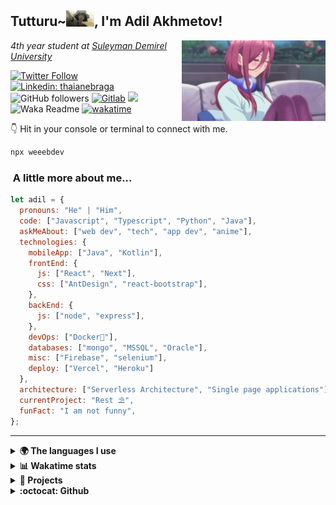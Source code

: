 <h2>Tutturu~<img src="img/tuturu.gif" width="45" alt="">, I'm Adil Akhmetov! <img src="img/miku-dance.gif" width="50" alt=""></h2>
<img align='right' src="img/miku.gif" width="230" alt="">
<p><em>4th year student at <a href="https://sdu.edu.kz/">Suleyman Demirel University</a>
<a href="https://sdu.edu.kz/"><img src="img/sdu-ahegao.svg" align="right" width="100" alt=""></a>
</em></p>

[![Twitter Follow](https://img.shields.io/twitter/follow/weeebdev?label=Follow)](https://twitter.com/intent/follow?screen_name=weeebdev)
[![Linkedin: thaianebraga](https://img.shields.io/badge/-adildev-blue?style=flat-square&logo=Linkedin&logoColor=white&link=https://www.linkedin.com/in/adildev/)](https://www.linkedin.com/in/adildev/)
![GitHub followers](https://img.shields.io/github/followers/weeebdev?label=Follow&style=flat-square)
[![Gitlab](https://img.shields.io/badge/Gitlab-weeebdev-orange?style=flat-square&logo=gitlab)](https://gitlab.com/weeebdev)
![](https://visitor-badge.glitch.me/badge?page_id=weeebdev.weeebdev)
![Waka Readme](https://github.com/weeebdev/weeebdev/workflows/Waka%20Readme/badge.svg)
[![wakatime](https://wakatime.com/badge/user/1fb6390f-222e-4088-8de8-840ef1443858.svg)](https://wakatime.com/@1fb6390f-222e-4088-8de8-840ef1443858)
<!-- [![Leetcode badge](https://leetcode-badge.chyroc.cn/?name=user3449f)](https://leetcode.com/user3449f/) -->

👇 Hit in your console or terminal to connect with me.

```bash
npx weeebdev
```

### <img src="https://media.giphy.com/media/VgCDAzcKvsR6OM0uWg/giphy.gif" width="50" alt=""> A little more about me...

```javascript
let adil = {
  pronouns: "He" | "Him",
  code: ["Javascript", "Typescript", "Python", "Java"],
  askMeAbout: ["web dev", "tech", "app dev", "anime"],
  technologies: {
    mobileApp: ["Java", "Kotlin"],
    frontEnd: {
      js: ["React", "Next"],
      css: ["AntDesign", "react-bootstrap"],
    },
    backEnd: {
      js: ["node", "express"],
    },
    devOps: ["Docker🐳"],
    databases: ["mongo", "MSSQL", "Oracle"],
    misc: ["Firebase", "selenium"],
    deploy: ["Vercel", "Heroku"]
  },
  architecture: ["Serverless Architecture", "Single page applications"],
  currentProject: "Rest ⛱",
  funFact: "I am not funny",
};
```

---

<details>
  <summary><b>🌍 The languages I use</b></summary>
  <hr>
  
  
| ⏰ Past month | ⌛️ Past Year |
|---|---|
| <a href="https://wakatime.com/@adildev"><img src="https://wakatime.com/share/@adilDev/4ebe423a-b427-4031-b073-d221b9528df7.svg" height="300px"></a> | <a href="https://wakatime.com/@adildev"><img src="https://wakatime.com/share/@adilDev/1b4a30f1-9a7f-47fe-b8d2-0fc90f37fcd3.svg" height="300px"></a> |
</details>

<details>
<summary><b>📊 Wakatime stats</b><br></summary>
<div>
<hr/>

<!--START_SECTION:waka-->
![Profile Views](http://img.shields.io/badge/Profile%20Views-3-blue)

![Lines of code](https://img.shields.io/badge/From%20Hello%20World%20I%27ve%20Written-1.9%20million%20lines%20of%20code-blue)

**🐱 My GitHub Data** 

> 🏆 544 Contributions in the Year 2021
 > 
> 📦 266.4 kB Used in GitHub's Storage 
 > 
> 💼 Opted to Hire
 > 
> 📜 37 Public Repositories 
 > 
> 🔑 10 Private Repositories  
 > 
**I'm a Night 🦉** 

```text
🌞 Morning    39 commits     █░░░░░░░░░░░░░░░░░░░░░░░░   6.13% 
🌆 Daytime    158 commits    ██████░░░░░░░░░░░░░░░░░░░   24.84% 
🌃 Evening    350 commits    █████████████░░░░░░░░░░░░   55.03% 
🌙 Night      89 commits     ███░░░░░░░░░░░░░░░░░░░░░░   13.99%

```
📅 **I'm Most Productive on Thursday** 

```text
Monday       103 commits    ████░░░░░░░░░░░░░░░░░░░░░   16.19% 
Tuesday      87 commits     ███░░░░░░░░░░░░░░░░░░░░░░   13.68% 
Wednesday    69 commits     ██░░░░░░░░░░░░░░░░░░░░░░░   10.85% 
Thursday     160 commits    ██████░░░░░░░░░░░░░░░░░░░   25.16% 
Friday       44 commits     █░░░░░░░░░░░░░░░░░░░░░░░░   6.92% 
Saturday     86 commits     ███░░░░░░░░░░░░░░░░░░░░░░   13.52% 
Sunday       87 commits     ███░░░░░░░░░░░░░░░░░░░░░░   13.68%

```


📊 **This Week I Spent My Time On** 

```text
⌚︎ Time Zone: Asia/Almaty

💬 Programming Languages: 
Go                       4 hrs 44 mins       █████████████░░░░░░░░░░░░   51.56% 
TypeScript               1 hr 44 mins        ████░░░░░░░░░░░░░░░░░░░░░   18.89% 
JSON                     56 mins             ██░░░░░░░░░░░░░░░░░░░░░░░   10.16% 
Other                    52 mins             ██░░░░░░░░░░░░░░░░░░░░░░░   9.48% 
JavaScript               28 mins             █░░░░░░░░░░░░░░░░░░░░░░░░   5.2%

🔥 Editors: 
VS Code                  8 hrs 22 mins       ██████████████████████░░░   90.92% 
Fish                     50 mins             ██░░░░░░░░░░░░░░░░░░░░░░░   9.08%

🐱‍💻 Projects: 
Damp Cake 87             4 hrs 39 mins       ████████████░░░░░░░░░░░░░   50.64% 
Wild Grass 42            1 hr 23 mins        ███░░░░░░░░░░░░░░░░░░░░░░   15.13% 
Billowing Brook 89       1 hr 22 mins        ███░░░░░░░░░░░░░░░░░░░░░░   14.99% 
Terminal                 50 mins             ██░░░░░░░░░░░░░░░░░░░░░░░   9.08% 
Dry Tooth 56             30 mins             █░░░░░░░░░░░░░░░░░░░░░░░░   5.58%

💻 Operating System: 
Linux                    9 hrs 12 mins       █████████████████████████   100.0%

```

**I Mostly Code in JavaScript** 

```text
JavaScript               12 repos            █████░░░░░░░░░░░░░░░░░░░░   21.82% 
Jupyter Notebook         11 repos            █████░░░░░░░░░░░░░░░░░░░░   20.0% 
Java                     6 repos             ██░░░░░░░░░░░░░░░░░░░░░░░   10.91% 
TypeScript               6 repos             ██░░░░░░░░░░░░░░░░░░░░░░░   10.91% 
Go                       6 repos             ██░░░░░░░░░░░░░░░░░░░░░░░   10.91%

```


**Timeline**

![Chart not found](https://raw.githubusercontent.com/weeebdev/weeebdev/master/charts/bar_graph.png) 


 Last Updated on 15/10/2021
<!--END_SECTION:waka-->
</div>
</details>

<details>
<summary><b>🧾 Projects</b></summary>
<hr>

|Project|Status|
|---|---|
|[![ReadMe Card](https://github-readme-stats.vercel.app/api/pin/?username=weeebdev&repo=waifu.pics&theme=dracula)](https://github.com/weeebdev/waifu.pics)|[![time tracker](https://wakatime.com/badge/github/weeebdev/waifu.pics.svg)](https://wakatime.com/badge/github/weeebdev/waifu.pics)|
|[![ReadMe Card](https://github-readme-stats.vercel.app/api/pin/?username=mentor-ship&repo=mentorship&theme=dracula)](https://github.com/Mentor-ship/Mentorship)|[![time tracker](https://wakatime.com/badge/github/Mentor-ship/Mentorship.svg)](https://wakatime.com/badge/github/Mentor-ship/Mentorship)|
|[![ReadMe Card](https://github-readme-stats.vercel.app/api/pin/?username=masters-and-Abu&repo=tolqyn&theme=dracula)](https://github.com/Masters-and-Abu/Tolqyn)|[![time tracker](https://wakatime.com/badge/github/Masters-and-Abu/Tolqyn.svg)](https://wakatime.com/badge/github/Masters-and-Abu/Tolqyn)|
|[![ReadMe Card](https://github-readme-stats.vercel.app/api/pin/?username=dracula&repo=unigram&theme=dracula)](https://github.com/dracula/unigram)||

</details>

<details>
  <summary><b>:octocat: Github</b></summary>
  <hr>
  <a href="https://sourcekarma.vercel.app/weeebdev"><img src="https://sourcekarma-og.vercel.app/api/weeebdev/github" alt="" align="left"/></a>
  <img src="https://github-readme-stats.vercel.app/api?username=weeebdev&show_icons=true&theme=dracula&hide_title=true&hide_rank=true&count_private=true" align="right"/>
</details>
<div align="center">
  <kbd>
    <img src="https://waifu.now.sh/sfw/hug" alt="">
  </kbd>
</div>
